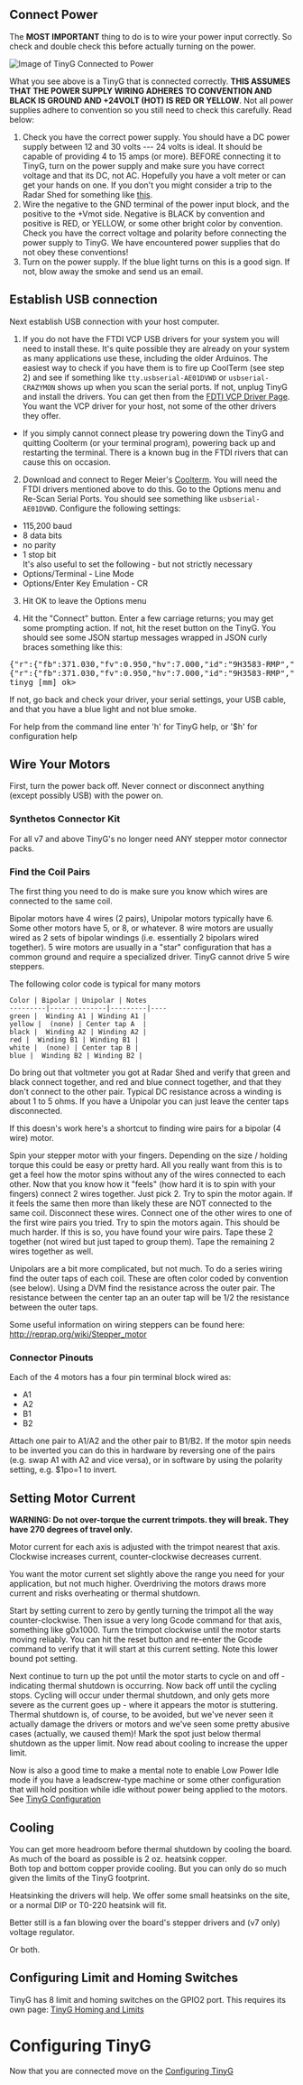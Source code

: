 ## Connect Power
The **MOST IMPORTANT** thing to do is to wire your power input correctly. So check and double check this before actually turning on the power.

![Image of TinyG Connected to Power](http://farm9.staticflickr.com/8225/8503620821_795a1fa867_b.jpg)

What you see above is a TinyG that is connected correctly. **THIS ASSUMES THAT THE POWER SUPPLY WIRING ADHERES TO CONVENTION AND BLACK IS GROUND AND +24VOLT (HOT) IS RED OR YELLOW**. Not all power supplies adhere to convention so you still need to check this carefully. Read below:

1. Check you have the correct power supply. You should have a DC power supply between 12 and 30 volts --- 24 volts is ideal. It should be capable of providing 4 to 15 amps (or more). BEFORE connecting it to TinyG, turn on the power supply and make sure you have correct voltage and that its DC, not AC. Hopefully you have a volt meter or can get your hands on one. If you don't you might consider a trip to the Radar Shed for something like [this](http://www.radioshack.com/product/index.jsp?productId=4214667).
1. Wire the negative to the GND terminal of the power input block, and the positive to the +Vmot side. Negative is BLACK by convention and positive is RED, or YELLOW, or some other bright color by convention. Check you have the correct voltage and polarity before connecting the power supply to TinyG. We have encountered power supplies that do not obey these conventions!
1. Turn on the power supply. If the blue light turns on this is a good sign. If not, blow away the smoke and send us an email.

## Establish USB connection
Next establish USB connection with your host computer. 

1. If you do not have the FTDI VCP USB drivers for your system you will need to install these. It's quite possible they are already on your system as many applications use these, including the older Arduinos. The easiest way to check if you have them is to fire up CoolTerm (see step 2) and see if something like `tty.usbserial-AE01DVWD` or `usbserial-CRAZYMON` shows up when you scan the serial ports. If not, unplug TinyG and install the drivers. You can get then from the [FDTI VCP Driver Page](http://www.ftdichip.com/Drivers/VCP.htm). You want the VCP driver for your host, not some of the other drivers they offer.

* If you simply cannot connect please try powering down the TinyG and quitting Coolterm (or your terminal program), powering back up and restarting the terminal. There is a known bug in the FTDI rivers that can cause this on occasion.

2. Download and connect to Reger Meier's [Coolterm](http://freeware.the-meiers.org/). You will need the FTDI drivers mentioned above to do this. Go to the Options menu and Re-Scan Serial Ports. You should see something like `usbserial-AE01DVWD`. Configure the following settings:
 * 115,200 baud
 * 8 data bits
 * no parity
 * 1 stop bit<br>
It's also useful to set the following - but not strictly necessary
 * Options/Terminal - Line Mode
 * Options/Enter Key Emulation - CR

3. Hit OK to leave the Options menu 

3. Hit the "Connect" button. Enter a few carriage returns; you may get some prompting action. If not, hit the reset button on the TinyG. You should see some JSON startup messages wrapped in JSON curly braces something like this:
<pre>
{"r":{"fb":371.030,"fv":0.950,"hv":7.000,"id":"9H3583-RMP","msg":"Loading configs from EEPROM","f":[1,15,0,8891]}}
{"r":{"fb":371.030,"fv":0.950,"hv":7.000,"id":"9H3583-RMP","msg":"SYSTEM READY","f":[1,0,0,8820]}}
tinyg [mm] ok> 
</pre>
If not, go back and check your driver, your serial settings, your USB cable, and that you have a blue light and not blue smoke.

For help from the command line enter 'h' for TinyG help, or '$h' for configuration help 

## Wire Your Motors
First, turn the power back off. Never connect or disconnect anything (except possibly USB) with the power on.

### Synthetos Connector Kit
For all v7 and above TinyG's no longer need ANY stepper motor connector packs.  

### Find the Coil Pairs
The first thing you need to do is make sure you know which wires are connected to the same coil. 

Bipolar motors have 4 wires (2 pairs), Unipolar motors typically have 6. <br>
Some other motors have 5, or 8, or whatever. 8 wire motors are usually wired as 2 sets of bipolar windings (i.e. essentially 2 bipolars wired together). 5 wire motors are usually in a "star" configuration that has a common ground and require a specialized driver. TinyG cannot drive 5 wire steppers.

The following color code is typical for many motors

	Color | Bipolar | Unipolar | Notes
	---------|--------------|---------|----
	green |  Winding A1 | Winding A1 |
	yellow |  (none) | Center tap A  |
	black |  Winding A2 | Winding A2 |
	red |  Winding B1 | Winding B1 |
	white |  (none) | Center tap B |
	blue |  Winding B2 | Winding B2 |

Do bring out that voltmeter you got at Radar Shed and verify that green and black connect together, and red and blue connect together, and that they don't connect to the other pair. Typical DC resistance across a winding is about 1 to 5 ohms. If you have a Unipolar you can just leave the center taps disconnected.

If this doesn's work here's a shortcut to finding wire pairs for a bipolar (4 wire) motor.

Spin your stepper motor with your fingers. Depending on the size / holding torque this could be easy or pretty hard. All you really want from this is to get a feel how the motor spins without any of the wires connected to each other. Now that you know how it "feels" (how hard it is to spin with your fingers) connect 2 wires together. Just pick 2. Try to spin the motor again. If it feels the same then more than likely these are NOT connected to the same coil. Disconnect these wires. Connect one of the other wires to one of the first wire pairs you tried. Try to spin the motors again. This should be much harder. If this is so, you have found your wire pairs. Tape these 2 together (not wired but just taped to group them). Tape the remaining 2 wires together as well. 

Unipolars are a bit more complicated, but not much. To do a series wiring find the outer taps of each coil. These are often color coded by convention (see below). Using a DVM find the resistance across the outer pair. The resistance between the center tap an an outer tap will be 1/2 the resistance between the outer taps. 

Some useful information on wiring steppers can be found here: http://reprap.org/wiki/Stepper_motor

### Connector Pinouts
Each of the 4 motors has a four pin terminal block wired as: 

* A1
* A2
* B1
* B2

Attach one pair to A1/A2 and the other pair to B1/B2. If the motor spin needs to be inverted you can do this in hardware by reversing one of the pairs (e.g. swap A1 with A2 and vice versa), or in software by using the polarity setting, e.g. $1po=1 to invert.

## Setting Motor Current
**WARNING: Do not over-torque the current trimpots. they will break. They have 270 degrees of travel only.**

Motor current for each axis is adjusted with the trimpot nearest that axis. Clockwise increases current, counter-clockwise decreases current.

You want the motor current set slightly above the range you need for your application, but not much higher. Overdriving the motors draws more current and risks overheating or thermal shutdown. 

Start by setting current to zero by gently turning the trimpot all the way counter-clockwise. Then issue a very long Gcode command for that axis, something like g0x1000.  Turn the trimpot clockwise until the motor starts moving reliably. You can hit the reset button and re-enter the Gcode command to verify that it will start at this current setting. Note this lower bound pot setting. 

Next continue to turn up the pot until the motor starts to cycle on and off - indicating thermal shutdown is occurring. Now back off until the cycling stops. Cycling will occur under thermal shutdown, and only gets more severe as the current goes up - where it appears the motor is stuttering. Thermal shutdown is, of course, to be avoided, but we've never seen it actually damage the drivers or motors and we've seen some pretty abusive cases (actually, we caused them)! Mark the spot just below thermal shutdown as the upper limit. Now read about cooling to increase the upper limit. 

Now is also a good time to make a mental note to enable Low Power Idle mode if you have a leadscrew-type machine or some other configuration that will hold position while idle without power being applied to the motors. See [TinyG Configuration](https://github.com/synthetos/TinyG/wiki/TinyG-Configuration)

## Cooling
You can get more headroom before thermal shutdown by cooling the board. As much of the board as possible is 2 oz. heatsink copper.<br>Both top and bottom copper provide cooling. But you can only do so much given the limits of the TinyG footprint. 

Heatsinking the drivers will help. We offer some small heatsinks on the site, or a normal DIP or T0-220 heatsink will fit.

Better still is a fan blowing over the board's stepper drivers and (v7 only) voltage regulator. 

Or both. 

## Configuring Limit and Homing Switches
TinyG has 8 limit and homing switches on the GPIO2 port. This requires its own page: [TinyG Homing and Limits](https://github.com/synthetos/TinyG/wiki/TinyG-Homing) 

# Configuring TinyG
Now that you are connected move on the [Configuring TinyG](https://github.com/synthetos/TinyG/wiki/TinyG-Configuration)